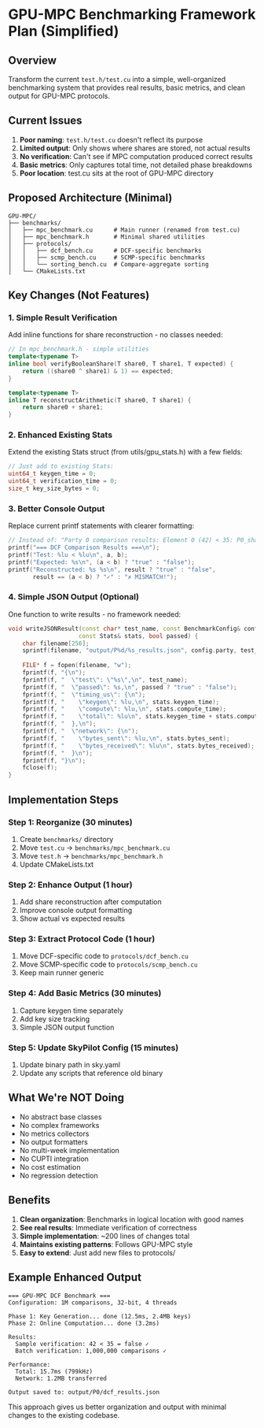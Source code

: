 # GPU-MPC Benchmarking Framework Plan (Simplified)

## Overview
Transform the current `test.h/test.cu` into a simple, well-organized benchmarking system that provides real results, basic metrics, and clean output for GPU-MPC protocols.

## Current Issues
1. **Poor naming**: `test.h/test.cu` doesn't reflect its purpose
2. **Limited output**: Only shows where shares are stored, not actual results
3. **No verification**: Can't see if MPC computation produced correct results
4. **Basic metrics**: Only captures total time, not detailed phase breakdowns
5. **Poor location**: test.cu sits at the root of GPU-MPC directory

## Proposed Architecture (Minimal)

```
GPU-MPC/
├── benchmarks/
│   ├── mpc_benchmark.cu      # Main runner (renamed from test.cu)
│   ├── mpc_benchmark.h       # Minimal shared utilities
│   ├── protocols/
│   │   ├── dcf_bench.cu      # DCF-specific benchmarks
│   │   ├── scmp_bench.cu     # SCMP-specific benchmarks
│   │   └── sorting_bench.cu  # Compare-aggregate sorting
│   └── CMakeLists.txt
```

## Key Changes (Not Features)

### 1. Simple Result Verification
Add inline functions for share reconstruction - no classes needed:

```cpp
// In mpc_benchmark.h - simple utilities
template<typename T>
inline bool verifyBooleanShare(T share0, T share1, T expected) {
    return ((share0 ^ share1) & 1) == expected;
}

template<typename T>
inline T reconstructArithmetic(T share0, T share1) {
    return share0 + share1;
}
```

### 2. Enhanced Existing Stats
Extend the existing Stats struct (from utils/gpu_stats.h) with a few fields:

```cpp
// Just add to existing Stats:
uint64_t keygen_time = 0;
uint64_t verification_time = 0;
size_t key_size_bytes = 0;
```

### 3. Better Console Output
Replace current printf statements with clearer formatting:

```cpp
// Instead of: "Party 0 comparison results: Element 0 (42) < 35: P0_share = 1"
printf("=== DCF Comparison Results ===\n");
printf("Test: %lu < %lu\n", a, b);
printf("Expected: %s\n", (a < b) ? "true" : "false");
printf("Reconstructed: %s %s\n", result ? "true" : "false",
       result == (a < b) ? "✓" : "✗ MISMATCH!");
```

### 4. Simple JSON Output (Optional)
One function to write results - no framework needed:

```cpp
void writeJSONResult(const char* test_name, const BenchmarkConfig& config, 
                    const Stats& stats, bool passed) {
    char filename[256];
    sprintf(filename, "output/P%d/%s_results.json", config.party, test_name);
    
    FILE* f = fopen(filename, "w");
    fprintf(f, "{\n");
    fprintf(f, "  \"test\": \"%s\",\n", test_name);
    fprintf(f, "  \"passed\": %s,\n", passed ? "true" : "false");
    fprintf(f, "  \"timing_us\": {\n");
    fprintf(f, "    \"keygen\": %lu,\n", stats.keygen_time);
    fprintf(f, "    \"compute\": %lu,\n", stats.compute_time);
    fprintf(f, "    \"total\": %lu\n", stats.keygen_time + stats.compute_time);
    fprintf(f, "  },\n");
    fprintf(f, "  \"network\": {\n");
    fprintf(f, "    \"bytes_sent\": %lu,\n", stats.bytes_sent);
    fprintf(f, "    \"bytes_received\": %lu\n", stats.bytes_received);
    fprintf(f, "  }\n");
    fprintf(f, "}\n");
    fclose(f);
}
```

## Implementation Steps

### Step 1: Reorganize (30 minutes)
1. Create `benchmarks/` directory
2. Move `test.cu` → `benchmarks/mpc_benchmark.cu`
3. Move `test.h` → `benchmarks/mpc_benchmark.h`
4. Update CMakeLists.txt

### Step 2: Enhance Output (1 hour)
1. Add share reconstruction after computation
2. Improve console output formatting
3. Show actual vs expected results

### Step 3: Extract Protocol Code (1 hour)
1. Move DCF-specific code to `protocols/dcf_bench.cu`
2. Move SCMP-specific code to `protocols/scmp_bench.cu`
3. Keep main runner generic

### Step 4: Add Basic Metrics (30 minutes)
1. Capture keygen time separately
2. Add key size tracking
3. Simple JSON output function

### Step 5: Update SkyPilot Config (15 minutes)
1. Update binary path in sky.yaml
2. Update any scripts that reference old binary

## What We're NOT Doing

- No abstract base classes
- No complex frameworks
- No metrics collectors
- No output formatters
- No multi-week implementation
- No CUPTI integration
- No cost estimation
- No regression detection

## Benefits

1. **Clean organization**: Benchmarks in logical location with good names
2. **See real results**: Immediate verification of correctness
3. **Simple implementation**: ~200 lines of changes total
4. **Maintains existing patterns**: Follows GPU-MPC style
5. **Easy to extend**: Just add new files to protocols/

## Example Enhanced Output

```
=== GPU-MPC DCF Benchmark ===
Configuration: 1M comparisons, 32-bit, 4 threads

Phase 1: Key Generation... done (12.5ms, 2.4MB keys)
Phase 2: Online Computation... done (3.2ms)

Results:
  Sample verification: 42 < 35 = false ✓
  Batch verification: 1,000,000 comparisons ✓
  
Performance:
  Total: 15.7ms (799kHz)
  Network: 1.2MB transferred
  
Output saved to: output/P0/dcf_results.json
```

This approach gives us better organization and output with minimal changes to the existing codebase.